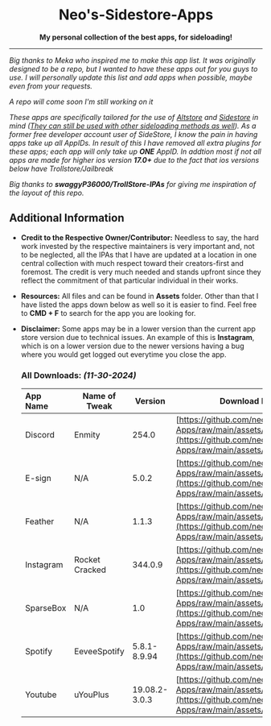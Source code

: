 <h1 align="center">Neo's-Sidestore-Apps</h1>

<p align="center"><strong>My personal collection of the best apps, for sideloading!</strong></p>
    
---

*Big thanks to Meka who inspired me to make this app list. It was originally designed to be a repo, but I wanted to have these apps out for you guys to use. I will personally update this list and add apps when possible, maybe even from your requests.* 

*A repo will come soon I'm still working on it*

*These apps are specifically tailored for the use of [Altstore](https://altstore.io) and [Sidestore](https://sidestore.io) in mind (<u>They can still be used with other sideloading methods as well</u>). As a former free developer account user of SideStore, I know the pain in having apps take up all AppIDs. In result of this I have removed all extra plugins for these apps; each app will only take up **ONE** AppID.
In addtion most if not all apps are made for higher ios version **17.0+** due to the fact that ios versions below have Trollstore/Jailbreak*

*Big thanks to **swaggyP36000/TrollStore-IPAs** for giving me inspiration of the layout of this repo.*


## Additional Information
- **Credit to the Respective Owner/Contributor:** Needless to say, the hard work invested by the respective maintainers is very important and, not to be neglected, all the IPAs that I have are updated at a location in one central collection with much respect toward their creators-first and foremost. The credit is very much needed and stands upfront since they reflect the commitment of that particular individual in their works.

- **Resources:** All files and can be found in **Assets** folder. Other than that I have listed the apps down below as well so it is easier to find. Feel free to **CMD + F** to search for the app you are looking for. 

- **Disclaimer:** Some apps may be in a lower version than the current app store version due to technical issues. An example of this is **Instagram**, which is on a lower version due to the newer versions having a bug where you would get logged out everytime you close the app.


   ### All Downloads: *(11-30-2024)*
   
    | App Name | Name of Tweak | Version |Download Link |
    |:------------------|---------------|------------|----------|
    | Discord | Enmity | 254.0 |[https://github.com/neoarz/Neos-Apps/raw/main/assets/Discord.ipa](https://github.com/neoarz/Neos-Apps/raw/main/assets/Discord.ipa) |
    | E-sign | N/A | 5.0.2 | [https://github.com/neoarz/Neos-Apps/raw/main/assets/ESign.ipa](https://github.com/neoarz/Neos-Apps/raw/main/assets/ESign.ipa) |
    | Feather | N/A | 1.1.3 | [https://github.com/neoarz/Neos-Apps/raw/main/assets/Feather.ipa](https://github.com/neoarz/Neos-Apps/raw/main/assets/Feather.ipa) |
    | Instagram | Rocket Cracked | 344.0.9 | [https://github.com/neoarz/Neos-Apps/raw/main/assets/Instgram.ipa](https://github.com/neoarz/Neos-Apps/raw/main/assets/Instgram.ipa) |
    | SparseBox | N/A | 1.0 | [https://github.com/neoarz/Neos-Apps/raw/main/assets/Sparsebox.ipa](https://github.com/neoarz/Neos-Apps/raw/main/assets/Sparsebox.ipa) |
    | Spotify | EeveeSpotify | 5.8.1-8.9.94 | [https://github.com/neoarz/Neos-Apps/raw/main/assets/Spotify.ipa](https://github.com/neoarz/Neos-Apps/raw/main/assets/Spotify.ipa) |
    | Youtube | uYouPlus | 19.08.2-3.0.3 | [https://github.com/neoarz/Neos-Apps/raw/main/assets/YouTube.ipa](https://github.com/neoarz/Neos-Apps/raw/main/assets/YouTube.ipa) |
    
  
